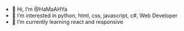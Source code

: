 - 👋 Hi, I’m @HaMaAHYa
- 👀 I’m interested in python, html, css, javascript, c#, Web Developer
- 🌱 I’m currently learning react and responsive

<!---
HaMaAHYa/HaMaAHYa is a ✨ special ✨ repository because its `README.md` (this file) appears on your GitHub profile.
You can click the Preview link to take a look at your changes.
--->
